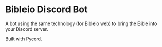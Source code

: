 # Bibleio Discord Bot

A bot using the same technology (for Bibleio web) to bring the Bible into your Discord server.

Built with Pycord.
